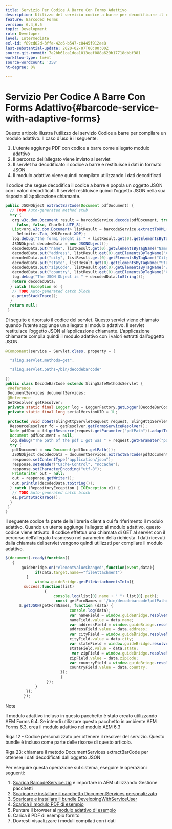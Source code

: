 ```yaml
---
title: Servizio Per Codice A Barre Con Forms Adattivo
description: Utilizzo del servizio codice a barre per decodificare il codice a barre e compilare i campi modulo dai dati estratti.
feature: Barcoded Forms
version: 6.4,6.5
topic: Development
role: Developer
level: Intermediate
exl-id: f89cd02d-3ffe-42c6-b547-c0445f912ee8
last-substantial-update: 2020-02-07T00:00:00Z
source-git-commit: 7a2bb61ca1dea1013eef088a629b17718dbbf381
workflow-type: tm+mt
source-wordcount: '358'
ht-degree: 0%

---
```


# Servizio Per Codice A Barre Con Forms Adattivo{#barcode-service-with-adaptive-forms}

Questo articolo illustra l’utilizzo del servizio Codice a barre per compilare un modulo adattivo. Il caso d’uso è il seguente:

1. L’utente aggiunge PDF con codice a barre come allegato modulo adattivo
1. Il percorso dell’allegato viene inviato al servlet
1. Il servlet ha decodificato il codice a barre e restituisce i dati in formato JSON
1. Il modulo adattivo viene quindi compilato utilizzando i dati decodificati

Il codice che segue decodifica il codice a barre e popola un oggetto JSON con i valori decodificati. Il servlet restituisce quindi l’oggetto JSON nella sua risposta all’applicazione chiamante.



```java
public JSONObject extractBarCode(Document pdfDocument) {
  // TODO Auto-generated method stub
  try {
   org.w3c.dom.Document result = barcodeService.decode(pdfDocument, true, false, false, false, false, false,
     false, false, CharSet.UTF_8);
   List<org.w3c.dom.Document> listResult = barcodeService.extractToXML(result, Delimiter.Carriage_Return,
     Delimiter.Tab, XMLFormat.XDP);
   log.debug("the form1 lenght is " + listResult.get(0).getElementsByTagName("form1").getLength());
   JSONObject decodedData = new JSONObject();
   decodedData.put("name", listResult.get(0).getElementsByTagName("Name").item(0).getTextContent());
   decodedData.put("address", listResult.get(0).getElementsByTagName("Address").item(0).getTextContent());
   decodedData.put("city", listResult.get(0).getElementsByTagName("City").item(0).getTextContent());
   decodedData.put("state", listResult.get(0).getElementsByTagName("State").item(0).getTextContent());
   decodedData.put("zipCode", listResult.get(0).getElementsByTagName("ZipCode").item(0).getTextContent());
   decodedData.put("country", listResult.get(0).getElementsByTagName("Country").item(0).getTextContent());
   log.debug("The JSON Object is " + decodedData.toString());
   return decodedData;
  } catch (Exception e) {
   // TODO Auto-generated catch block
   e.printStackTrace();
  }
  return null;
 }
```

Di seguito è riportato il codice del servlet. Questo servlet viene chiamato quando l’utente aggiunge un allegato al modulo adattivo. Il servlet restituisce l’oggetto JSON all’applicazione chiamante. L’applicazione chiamante compila quindi il modulo adattivo con i valori estratti dall’oggetto JSON.

```java
@Component(service = Servlet.class, property = {

  "sling.servlet.methods=get",

  "sling.servlet.paths=/bin/decodebarcode"

})
public class DecodeBarCode extends SlingSafeMethodsServlet {
 @Reference
 DocumentServices documentServices;
 @Reference
 GetResolver getResolver;
 private static final Logger log = LoggerFactory.getLogger(DecodeBarCode.class);
 private static final long serialVersionUID = 1L;

 protected void doGet(SlingHttpServletRequest request, SlingHttpServletResponse response) {
  ResourceResolver fd = getResolver.getFormsServiceResolver();
  Node pdfDoc = fd.getResource(request.getParameter("pdfPath")).adaptTo(Node.class);
  Document pdfDocument = null;
  log.debug("The path of the pdf I got was " + request.getParameter("pdfPath"));
  try {
   pdfDocument = new Document(pdfDoc.getPath());
   JSONObject decodedData = documentServices.extractBarCode(pdfDocument);
   response.setContentType("application/json");
   response.setHeader("Cache-Control", "nocache");
   response.setCharacterEncoding("utf-8");
   PrintWriter out = null;
   out = response.getWriter();
   out.println(decodedData.toString());
  } catch (RepositoryException | IOException e1) {
   // TODO Auto-generated catch block
   e1.printStackTrace();
  }
 }
}
```

Il seguente codice fa parte della libreria client a cui fa riferimento il modulo adattivo. Quando un utente aggiunge l’allegato al modulo adattivo, questo codice viene attivato. Il codice effettua una chiamata di GET al servlet con il percorso dell’allegato trasmesso nel parametro della richiesta. I dati ricevuti dalla chiamata del servlet vengono quindi utilizzati per compilare il modulo adattivo.

```javascript
$(document).ready(function()
   {
       guideBridge.on("elementValueChanged",function(event,data){
             if(data.target.name=="fileAttachment")
         {
             window.guideBridge.getFileAttachmentsInfo({
        success:function(list) 
                 {
                     console.log(list[0].name + " "+ list[0].path);
                      const getFormNames = '/bin/decodebarcode?pdfPath='+list[0].path;
      $.getJSON(getFormNames, function (data) {
                            console.log(data);
                            var nameField = window.guideBridge.resolveNode("guide[0].guide1[0].guideRootPanel[0].Name[0]");
                            nameField.value = data.name;
                            var addressField = window.guideBridge.resolveNode("guide[0].guide1[0].guideRootPanel[0].Address[0]");
                            addressField.value = data.address;
                            var cityField = window.guideBridge.resolveNode("guide[0].guide1[0].guideRootPanel[0].City[0]");
                            cityField.value = data.city;
                            var stateField = window.guideBridge.resolveNode("guide[0].guide1[0].guideRootPanel[0].State[0]");
                            stateField.value = data.state;
                             var zipField = window.guideBridge.resolveNode("guide[0].guide1[0].guideRootPanel[0].Zip[0]");
                            zipField.value = data.zipCode;
                            var countryField = window.guideBridge.resolveNode("guide[0].guide1[0].guideRootPanel[0].Country[0]");
                            countryField.value = data.country;
                        });
                        }
                  });
             }
         });
        });
```

>[!NOTE]
>
>Il modulo adattivo incluso in questo pacchetto è stato creato utilizzando AEM Forms 6.4. Se intendi utilizzare questo pacchetto in ambiente AEM Forms 6.3, crea il modulo adattivo nel modulo AEM 6.3

Riga 12 - Codice personalizzato per ottenere il resolver del servizio. Questo bundle è incluso come parte delle risorse di questo articolo.

Riga 23: chiamare il metodo DocumentServices extractBarCode per ottenere i dati decodificati dall&#39;oggetto JSON

Per eseguire questa operazione sul sistema, eseguire le operazioni seguenti:

1. [Scarica BarcodeService.zip](assets/barcodeservice.zip) e importare in AEM utilizzando Gestione pacchetti
1. [Scaricare e installare il pacchetto DocumentServices personalizzato](/help/forms/assets/common-osgi-bundles/AEMFormsDocumentServices.core-1.0-SNAPSHOT.jar)
1. [Scaricare e installare il bundle DevelopingWithServiceUser](/help/forms/assets/common-osgi-bundles/DevelopingWithServiceUser.jar)
1. [Scarica il modulo PDF di esempio](assets/barcode.pdf)
1. Puntare il browser al [modulo adattivo di esempio](http://localhost:4502/content/dam/formsanddocuments/barcodedemo/jcr:content?wcmmode=disabled)
1. Carica il PDF di esempio fornito
1. Dovresti visualizzare i moduli compilati con i dati
